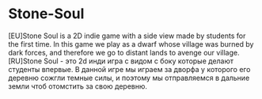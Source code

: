 # Stone-Soul
[EU]Stone Soul is a 2D indie game with a side view made by students for the first time.
In this game we play as a dwarf whose village was burned by dark forces, and therefore we go to distant lands to avenge our village.
[RU]Stone Soul - это 2d инди игра с видом с боку которые делают студенты впервые.
В данной игре мы играем за дворфа у которого его деревню сожгли темные силы, и поэтому мы отправляемся в дальние земли чтоб отомстить за свою деревню.
